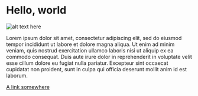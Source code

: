 # Hello, world

![alt text here](./assets/banner.png)

Lorem ipsum dolor sit amet, consectetur adipiscing 
elit, sed do eiusmod tempor incididunt ut labore et 
dolore magna aliqua. Ut enim ad minim veniam, quis 
nostrud exercitation ullamco laboris nisi ut aliquip 
ex ea commodo consequat. Duis aute irure dolor in 
reprehenderit in voluptate velit esse cillum dolore 
eu fugiat nulla pariatur. Excepteur sint occaecat 
cupidatat non proident, sunt in culpa qui officia 
deserunt mollit anim id est laborum.

[A link somewhere](https://www.example.com)
